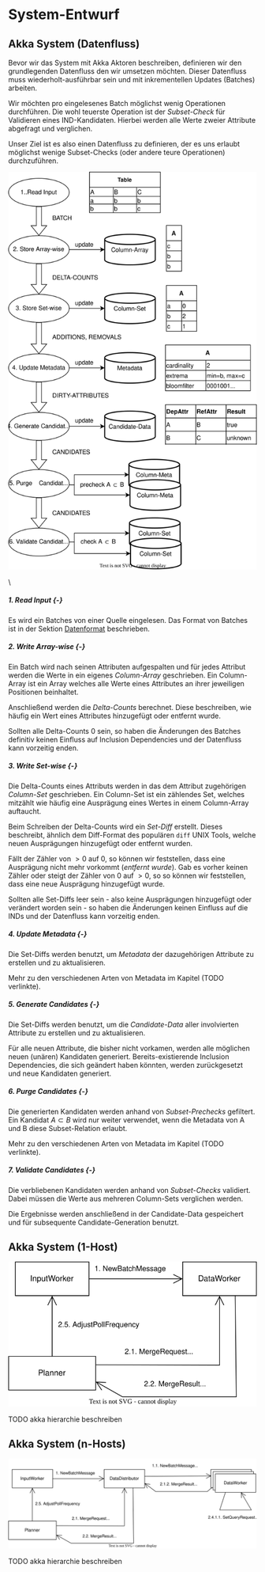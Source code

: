 # System-Entwurf

## Akka System (Datenfluss)

Bevor wir das System mit Akka Aktoren beschreiben, definieren wir den grundlegenden Datenfluss den wir umsetzen möchten.
Dieser Datenfluss muss wiederholt-ausführbar sein und mit inkrementellen Updates (Batches) arbeiten.

Wir möchten pro eingelesenes Batch möglichst wenig Operationen durchführen. Die wohl teuerste Operation ist der _Subset-Check_ für Validieren eines IND-Kandidaten. Hierbei werden alle Werte zweier Attribute abgefragt und verglichen.
 
Unser Ziel ist es also einen Datenfluss zu definieren, der es uns erlaubt möglichst wenige Subset-Checks (oder andere teure Operationen) durchzuführen.

![Datenfluss für inkrementelle Updates und dazugehörige Speicher](imgs/system-flow.drawio.svg)

\ 

##### _1. Read Input_ {-}

Es wird ein Batches von einer Quelle eingelesen. Das Format von Batches ist in der Sektion [Datenformat](#datenformat) beschrieben.

##### _2. Write Array-wise_ {-}

Ein Batch wird nach seinen Attributen aufgespalten und für jedes Attribut werden die Werte in ein eigenes _Column-Array_ geschrieben. Ein Column-Array ist ein Array welches alle Werte eines Attributes an ihrer jeweiligen Positionen beinhaltet.

Anschließend werden die _Delta-Counts_ berechnet. Diese beschreiben, wie häufig ein Wert eines Attributes hinzugefügt oder entfernt wurde.

Sollten alle Delta-Counts $0$ sein, so haben die Änderungen des Batches definitiv keinen Einfluss auf Inclusion Dependencies und der Datenfluss kann vorzeitig enden.

##### _3. Write Set-wise_ {-}

Die Delta-Counts eines Attributs werden in das dem Attribut zugehörigen _Column-Set_ geschrieben. Ein Column-Set ist ein zählendes Set, welches mitzählt wie häufig eine Ausprägung eines Wertes in einem Column-Array auftaucht.

Beim Schreiben der Delta-Counts wird ein _Set-Diff_ erstellt. Dieses beschreibt, ähnlich dem Diff-Format des populären `diff` UNIX Tools, welche neuen Ausprägungen hinzugefügt oder entfernt wurden. 

Fällt der Zähler von $>0$ auf $0$, so können wir feststellen, dass eine Ausprägung nicht mehr vorkommt (_entfernt wurde_). Gab es vorher keinen Zähler oder steigt der Zähler von $0$ auf $>0$, so so können wir feststellen, dass eine neue Ausprägung hinzugefügt wurde.

Sollten alle Set-Diffs leer sein - also keine Ausprägungen hinzugefügt oder verändert worden sein - so haben die Änderungen keinen Einfluss auf die INDs und der Datenfluss kann vorzeitig enden.

##### _4. Update Metadata_ {-}

Die Set-Diffs werden benutzt, um _Metadata_ der dazugehörigen Attribute zu erstellen und zu aktualisieren.

<!--
Pro Attribut gibt es verschiedene Arten von Metadata:

* Die _Cardinality_ beschreibt die Anzahl der Ausprägungen (also die Größe des Column-Sets).
* Die _Extrema_ beschrieben die Minimum- und Maximum-Werte eines Attributes, nach lexikographischer Ordnung.
* Der _Bloomfilter_ ein probabilistischer Sketch der Ausprägungen.
-->

Mehr zu den verschiedenen Arten von Metadata im Kapitel (TODO verlinkte).

##### _5. Generate Candidates_ {-}

Die Set-Diffs werden benutzt, um die _Candidate-Data_ aller involvierten Attribute zu erstellen und zu aktualisieren.

Für alle neuen Attribute, die bisher nicht vorkamen, werden alle möglichen neuen (unären) Kandidaten generiert.  Bereits-existierende Inclusion Dependencies, die sich geändert haben könnten, werden zurückgesetzt und neue Kandidaten generiert. 

##### _6. Purge Candidates_ {-}

Die generierten Kandidaten werden anhand von _Subset-Prechecks_ gefiltert. Ein Kandidat $A ⊂ B$ wird nur weiter verwendet, wenn die Metadata von A und B diese Subset-Relation erlaubt. 

Mehr zu den verschiedenen Arten von Metadata im Kapitel (TODO verlinkte).

##### _7. Validate Candidates_ {-}

Die verbliebenen Kandidaten werden anhand von _Subset-Checks_ validiert. Dabei müssen die Werte aus mehreren Column-Sets verglichen werden.

Die Ergebnisse werden anschließend in der Candidate-Data gespeichert und für subsequente Candidate-Generation benutzt.

## Akka System (1-Host)

![Kommunikationsdiagramm für die versimpelte 1-Host Architektur](imgs/system-simple.svg)


TODO akka hierarchie beschreiben

## Akka System (n-Hosts)

![Kommunikationsdiagramm für die verteilte n-Hosts Architektur](imgs/system-complex.svg)

TODO akka hierarchie beschreiben

<!--

## Value Representation

### Hashing Long Values

Für lange Values kann stattdessen nur ein Hash gespeichert werden. Dadurch wird Speicher und Netzwerklast eingespart.

```
"foo" => "foo"
"bar" => "bar"
"Lorem ipsum {...}" => $124$cb24d439cebabab24
```

Indem wir mit dem Hash die Quell-Länge speichern (`${LEN}${HASH}`), erhöhen wir die Kollisionsresistenz noch ein wenig. Weiter könnte die Länge noch für die Single-Column-Analysis hilfreich sein. 

### Faster Hash Algorithm

Java's Builtin Hashing (4 byte) ist ob der hohen Kollisionsgefahr ungeeignet für Datenmengen unserer Größe.

Neben Algorithmen der SHA-Familie könnten wir auch [xxHash](https://github.com/Cyan4973/xxHash) oder [MurmurHash](https://en.wikipedia.org/wiki/MurmurHash) verwenden.

### Byte Array Values

Statt Java's Builtin `String` Klasse, die mit ihren eigenen Problemen kommt (potentiell UTF-16 sowie Klassenoverhead), können wir Values im UTF-8 Format als `byte[]` behandeln.

## Smart Candidate Generation

### Elimination-by-Implication

Wenn bereits Kandidaten geprüft wurden, können die Ergebnisse genutzt werden, andere Kandidaten direkt auszuschließen.

```
A c B  /\    B c D  ->   A c D
A c B  /\  !(A c D) -> !(B c D)
```

### Candidate Picking

Statt dass sofort alle Kandidaten generiert und geprüft werden, wird nur eine bestimmte Anzahl von Candidaten generiert, um von den Prüfungs-Ergebnissen nutzen zu machen.

Die gewählten Kandidaten können zufällig sein oder bewusst gewählt, um die potentielle Nützlichkeit der Ergebnisse zu erhöhen. 

Im Idealfall könnten z.B. drei Candidate-Checks zwischen vier Attributen dazu führen, dass man drei andere Candidate-Checks eliminieren kann. 

![](imgs/ideal-implication.drawio.svg)

### Candidate Flagging

Nicht immer, wenn sich ein Column-Set verändert hat, müssen alle assoziierte Candidate-Checks neu ausgeführt werden. 

* Counterexamples

## Single-Column-Analysis Prechecking

Wenn wir bestimmte Eingenschaften einer Column kennen, können wir für einen Candidate-Check vorzeitig ein True-Negative zurückliefern.

* Distinct Value Count
* Datatype (Data Domain)
* Bloomfilter
* Minima/Maxima
* Column-Bytesum

Fraglich ist, wo dieser Filter angebracht werden sollte - vor oder nach der Candidate-Generation. Davor: Candidaten können früher eliminiert werden. Danach: Möglicherweise kostenspielig bei sehr vielen Attributen.

## Optimierte Subset-Checks

### Dirty-Ranges

Beim verändern von Werten eines Sets können dynamische Dirty-Ranges eingesetzt werden. 

... (ähnlich wie Dirty-Flag, aber für eine Range)

### Early-Return

Basierend auf den Distinct Value Counts kann die Iteration eines Subset-Check frühzeitig abgebrochen werden.

### Bidirectional Check

Wenn `A c B` geprüft wird, können wir bei bedarf auch direkt `B c A` in einer Iteration prüfen.

-->
